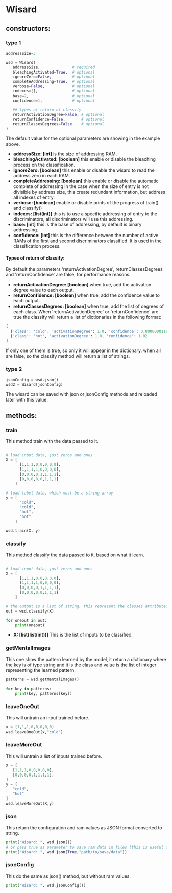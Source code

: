# Wisard
## constructors:
### type 1
```python
addressSize=3

wsd = Wisard(
   addressSize,              # required
   bleachingActivated=True,  # optional
   ignoreZero=False,         # optional
   completeAddressing=True,  # optional
   verbose=False,            # optional
   indexes=[],               # optional
   base=2,                   # optional
   confidence=1,             # optional

   ## types of return of classify
   returnActivationDegree=False, # optional
   returnConfidence=False,       # optional
   returnClassesDegrees=False    # optional
)
```
The default value for the optional parameters are showing in the example above.
- **addressSize: [int]** is the size of addressing RAM.
- **bleachingActivated: [boolean]** this enable or disable the bleaching process on the classification.
- **ignoreZero: [boolean]** this enable or disable the wisard to read the address zero in each RAM.
- **completeAddressing: [boolean]** this enable or disable the automatic complete of addressing in the case when the size of entry is not divisible by address size, this create redundant information, but address all indexes of entry.
- **verbose: [boolean]** enable or disable prints of the progress of train() and classify()
- **indexes: [list(int)]** this is to use a specific addressing of entry to the discriminators, all discriminators wiil use this addressing.
- **base: [int]** this is the base of addressing, by default is binary addressing.
- **confidence: [int]** this is the difference between the number of active RAMs of the first and second discriminators classified. It is used in the classification process.

#### Types of return of classify:
By default the parameters 'returnActivationDegree', returnClassesDegrees and 'returnConfidence' are false, for performance reasons.
- **returnActivationDegree: [boolean]** when true, add the activation degree value to each output.
- **returnConfidence: [boolean]** when true, add the confidence value to each output.
- **returnClassesDegrees: [boolean]** when true, add the list of degrees of each class.
When 'returnActivationDegree' or 'returnConfidence' are true the classify will return a list of dictionaries in the following format:
```python
[
  {'class': 'cold', 'activationDegree': 1.0, 'confidence': 0.800000011920929},
  {'class': 'hot', 'activationDegree': 1.0, 'confidence': 1.0}
]
```
If only one of them is true, so only it will appear in the dictionary.
when all are false, so the classify method will return a list of strings.

### type 2
```python
jsonConfig = wsd.json()
wsd2 = Wisard(jsonConfig)
```
The wisard can be saved with json or jsonConfig methods and reloaded later with this value.

## methods:
### train
This method train with the data passed to it.
```python

# load input data, just zeros and ones  
X = [
      [1,1,1,0,0,0,0,0],
      [1,1,1,1,0,0,0,0],
      [0,0,0,0,1,1,1,1],
      [0,0,0,0,0,1,1,1]
    ]

# load label data, which must be a string array
y = [
      "cold",
      "cold",
      "hot",
      "hot"
    ]

wsd.train(X, y)
```
### classify
This method classify the data passed to it, based on what it learn.
```python

# load input data, just zeros and ones  
X = [
      [1,1,1,0,0,0,0,0],
      [1,1,1,1,0,0,0,0],
      [0,0,0,0,1,1,1,1],
      [0,0,0,0,0,1,1,1]
    ]

# the output is a list of string, this represent the classes attributed to each input
out = wsd.classify(X)

for oneout in out:
    print(oneout)
```
- **X: [list(list(int))]** This is the list of inputs to be classified.

### getMentalImages
This one show the pattern learned by the model, it return a dictionary where the key is of type string and it is the class and value is the list of integer representing the learned pattern.
```python
patterns = wsd.getMentalImages()

for key in patterns:
    print(key, patterns[key])

```

### leaveOneOut
This will untrain an input trained before.
```python
x = [1,1,1,0,0,0,0,0]
wsd.leaveOneOut(x,"cold")
```

### leaveMoreOut
This will untrain a list of inputs trained before.
```python
X = [
   [1,1,1,0,0,0,0,0],
   [0,0,0,0,1,1,1,1],
]
y = [
   "cold",
   "hot"
]
wsd.leaveMoreOut(X,y)
```

### json
This return the configuration and ram values as JSON format converted to string.
```python
print("Wisard: ", wsd.json())
# or pass true as parameter to save ram data in files (this is useful for huge rams)
print("Wisard: ", wsd.json(True,"path/to/save/data"))
```

### jsonConfig
This do the same as json() method, but without ram values.
```python
print("Wisard: ", wsd.jsonConfig())
```
